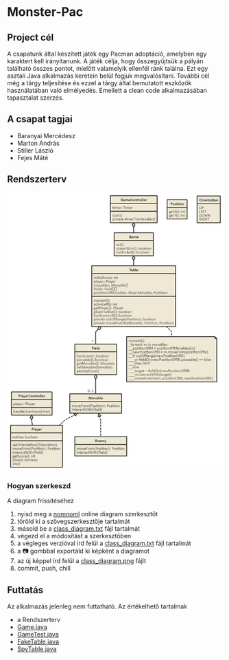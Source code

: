 # Monster-Pac

## Project cél

A csapatunk által készített játék egy Pacman adoptáció, amelyben egy karaktert kell irányítanunk. A játék célja, hogy összegyűjtsük a pályán található összes pontot, mielőtt valamelyik ellenfél ránk találna.
Ezt egy asztali Java alkalmazás keretein belül fogjuk megvalósítani.
További cél még a tárgy teljesítése és ezzel a tárgy által bemutatott eszközök használatában való elmélyedés. Emellett a clean code alkalmazásában tapasztalat szerzés.

## A csapat tagjai

- Baranyai Mercédesz
- Marton András
- Stiller László
- Fejes Máté

## Rendszerterv

![Rendszerterv - osztálydiagram](/img/class_diagram.png)

### Hogyan szerkeszd

A diagram frissítéséhez
1. nyisd meg a [nomnoml](http://www.nomnoml.com/) online diagram szerkesztőt
2. töröld ki a szövegszerkesztője tartalmát
3. másold be a [class_diagram.txt](/img/class_diagram.txt) fájl tartalmát
4. végezd el a módosítást a szerkesztőben
5. a végleges verzióval írd felül a [class_diagram.txt](/img/class_diagram.txt) fájl tartalmát
6. a 📷 gombbal exportáld ki képként a diagramot
7. az új képpel írd felül a [class_diagram.png](/img/class_diagram.png) fájlt
8. commit, push, chill

## Futtatás

Az alkalmazás jelenleg nem futtatható. Az értékelhető tartalmak
- a Rendszerterv
- [Game.java](/src/main/java/monsterpac/domain/Game.java)
- [GameTest.java](/src/test/java/unit/GameTest.java)
- [FakeTable.java](/src/test/java/unit/FakeTable.java)
- [SpyTable.java](/src/test/java/unit/SpyTable.java)